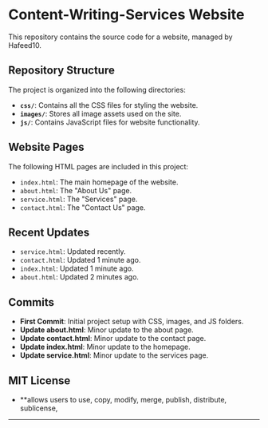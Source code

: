 # Content-Writing-Services Website

This repository contains the source code for a website, managed by Hafeed10.

## Repository Structure

The project is organized into the following directories:

* **`css/`**: Contains all the CSS files for styling the website.
* **`images/`**: Stores all image assets used on the site.
* **`js/`**: Contains JavaScript files for website functionality.

## Website Pages

The following HTML pages are included in this project:

* `index.html`: The main homepage of the website.
* `about.html`: The "About Us" page.
* `service.html`: The "Services" page.
* `contact.html`: The "Contact Us" page.

## Recent Updates

* `service.html`: Updated recently.
* `contact.html`: Updated 1 minute ago.
* `index.html`: Updated 1 minute ago.
* `about.html`: Updated 2 minutes ago.

## Commits

* **First Commit**: Initial project setup with CSS, images, and JS folders.
* **Update about.html**: Minor update to the about page.
* **Update contact.html**: Minor update to the contact page.
* **Update index.html**: Minor update to the homepage.
* **Update service.html**: Minor update to the services page.
## MIT License
* **allows users to use, copy, modify, merge, publish, distribute, sublicense,
---

